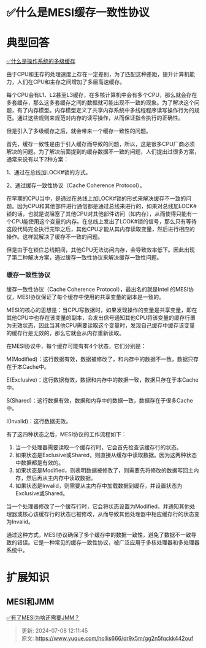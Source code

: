 # ✅什么是MESI缓存一致性协议

# 典型回答


[✅什么是操作系统的多级缓存](https://www.yuque.com/hollis666/dr9x5m/nm0sde8ek7ccfg1w)



由于CPU和主存的处理速度上存在一定差别，为了匹配这种差距，提升计算机能力，人们在CPU和主存之间增加了多层高速缓存。



每个CPU会有L1、L2甚至L3缓存，在多核计算机中会有多个CPU，那么就会存在多套缓存，那么这多套缓存之间的数据就可能出现不一致的现象。为了解决这个问题，有了内存模型。内存模型定义了共享内存系统中多线程程序读写操作行为的规范。通过这些规则来规范对内存的读写操作，从而保证指令执行的正确性。



但是引入了多级缓存之后，就会带来一个缓存一致性的问题。



首先，缓存一致性是由于引入缓存而导致的问题，所以，这是很多CPU厂商必须解决的问题。为了解决前面提到的缓存数据不一致的问题，人们提出过很多方案，通常来说有以下2种方案：

1、通过在总线加LOCK#锁的方式。

2、通过缓存一致性协议（Cache Coherence Protocol）。



在早期的CPU当中，是通过在总线上加LOCK#锁的形式来解决缓存不一致的问题。因为CPU和其他部件进行通信都是通过总线来进行的，如果对总线加LOCK#锁的话，也就是说阻塞了其他CPU对其他部件访问（如内存），从而使得只能有一个CPU能使用这个变量的内存。在总线上发出了LCOK#锁的信号，那么只有等待这段代码完全执行完毕之后，其他CPU才能从其内存读取变量，然后进行相应的操作。这样就解决了缓存不一致的问题。



但是由于在锁住总线期间，其他CPU无法访问内存，会导致效率低下。因此出现了第二种解决方案，通过缓存一致性协议来解决缓存一致性问题。

### <font style="color:rgb(29, 35, 39);">缓存一致性协议</font>
缓存一致性协议（Cache Coherence Protocol），最出名的就是Intel 的MESI协议，MESI协议保证了每个缓存中使用的共享变量的副本是一致的。



MESI的核心的思想是：当CPU写数据时，如果发现操作的变量是共享变量，即在其他CPU中也存在该变量的副本，会发出信号通知其他CPU将该变量的缓存行置为无效状态，因此当其他CPU需要读取这个变量时，发现自己缓存中缓存该变量的缓存行是无效的，那么它就会从内存重新读取。



在MESI协议中，每个缓存可能有有4个状态，它们分别是：



M(Modified)：这行数据有效，数据被修改了，和内存中的数据不一致，数据只存在于本Cache中。

E(Exclusive)：这行数据有效，数据和内存中的数据一致，数据只存在于本Cache中。

S(Shared)：这行数据有效，数据和内存中的数据一致，数据存在于很多Cache中。

I(Invalid)：这行数据无效。



有了这四种状态之后，MESI协议的工作流程如下：

1. 当一个处理器需要读取一个缓存行时，它会首先检查该缓存行的状态。
2. 如果状态是Exclusive或Shared，则直接从缓存中读取数据。因为这两种状态中数据都是有效的。
3. 如果状态是Modified，则表明数据被修改了，则需要先将修改的数据写回主内存，然后再从主内存中读取数据。
4. 如果状态是Invalid，则需要从主内存中加载数据到缓存，并设置状态为Exclusive或Shared。



当一个处理器修改了一个缓存行时，它会将状态设置为Modified，并通知其他处理器或核心该缓存行的状态已被修改，从而导致其他处理器中相应缓存行的状态变为Invalid。



通过这种方式，MESI协议确保了多个缓存中的数据一致性，避免了数据不一致导致的错误。它是一种常见的缓存一致性协议，被广泛应用于多核处理器和多处理器系统中。





# 扩展知识


## MESI和JMM


[✅有了MESI为啥还需要JMM？](https://www.yuque.com/hollis666/dr9x5m/yx29gk7wsw26ec4r)



> 更新: 2024-07-08 12:11:45  
> 原文: <https://www.yuque.com/hollis666/dr9x5m/gg2n5fqckk442ouf>